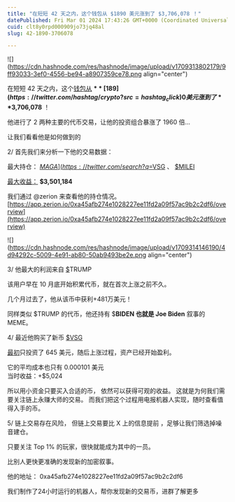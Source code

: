 ```yaml
---
title: "在短短 42 天之内，这个钱包从 $1890 美元涨到了 $3,706,078 ！"
datePublished: Fri Mar 01 2024 17:43:26 GMT+0000 (Coordinated Universal Time)
cuid: clt8y0rpd000909jo73jq48al
slug: 42-1890-3706078

---
```


![](https://cdn.hashnode.com/res/hashnode/image/upload/v1709313802179/9ff93033-3ef0-4556-be94-a8907359ce78.png align="center")

  
  
在短短 42 天之内，这个[钱包从](https://twitter.com/hashtag/crypto?src=hashtag_click) **$**[189](https://twitter.com/hashtag/crypto?src=hashtag_click)0 美元涨到了 **$3,706,078** ！  
  
他进行了 2 两种主要的代币交易，让他的投资组合暴涨了 1960 倍...

让我们看看他是如何做到的  
  
  
2/ 首先我们来分析一下他的交易数据：  
  
最大持仓： [$MAGA](https://twitter.com/search?q=%24MAGA&src=cashtag_click) 、 [$VSG](https://twitter.com/search?q=%24MAGA&src=cashtag_click) 、 [$MI](https://twitter.com/search?q=%24VSG&src=cashtag_click)[LEI](https://twitter.com/search?q=%24MILEI&src=cashtag_click)  
  
[最大收益：](https://twitter.com/search?q=%24MILEI&src=cashtag_click) **$3,501,184**

我们通过 @zerion 来查看他的持仓情况。  
[https://app.zerion.io/0xa45afb274e1028227ee11fd2a09f57ac9b2c2df6/overview](https://app.zerion.io/0xa45afb274e1028227ee11fd2a09f57ac9b2c2df6/overview)

![](https://cdn.hashnode.com/res/hashnode/image/upload/v1709314146190/4d94292c-5009-4e91-ab80-50ab9493be2e.png align="center")

3/ 他最大的利润来自 [$](https://twitter.com/search?q=%24MAGA&src=cashtag_click)TRUMP[](https://twitter.com/search?q=%24MAGA&src=cashtag_click)  
  
该用户早在 10 月底开始积累代币，就在首次上涨之前不久。  
  
几个月过去了，他从该币中获利+481万美元！  
  
同样类似 $TRUMP 的代币，他还持有 $**BIDEN 也就是 Joe Biden** 叙事的MEME。  

4/ 最近他购买了新币 [$VSG](https://twitter.com/search?q=%24VSG&src=cashtag_click)[](https://twitter.com/search?q=%24VSG&src=cashtag_click)

[最初](https://twitter.com/search?q=%24VSG&src=cashtag_click)只投资了 645 美元，随后上涨过程，资产已经开始盈利。  
  
它的平均成本也只有 0.000101 美元  
当时收益：+$5,024

所以用小资金只要买入合适的币， 依然可以获得可观的收益。 这就是为何我们需要关注链上永赚大师的交易。 而我们把这个过程用电报机器人实现，随时查看值得入手的币。  
  
5/ 链上交易存在风险， 但链上交易要比 X 上的信息提前 ，足够让我们筛选掉噪音建仓。  
  
只要关注 Top 1% 的玩家，很快就能成为其中的一员。  
  
比别人更快更准确的发现新的加密叙事。  
  
他的地址： 0xa45afb274e1028227ee11fd2a09f57ac9b2c2df6

我们制作了24小时运行的机器人，帮你发现新的交易币，进群了解更多